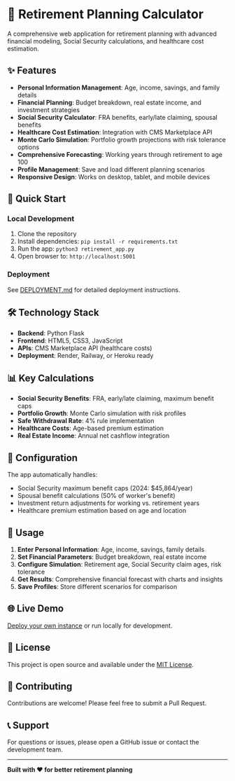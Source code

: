 # 🏦 Retirement Planning Calculator

A comprehensive web application for retirement planning with advanced financial modeling, Social Security calculations, and healthcare cost estimation.

## ✨ Features

- **Personal Information Management**: Age, income, savings, and family details
- **Financial Planning**: Budget breakdown, real estate income, and investment strategies
- **Social Security Calculator**: FRA benefits, early/late claiming, spousal benefits
- **Healthcare Cost Estimation**: Integration with CMS Marketplace API
- **Monte Carlo Simulation**: Portfolio growth projections with risk tolerance options
- **Comprehensive Forecasting**: Working years through retirement to age 100
- **Profile Management**: Save and load different planning scenarios
- **Responsive Design**: Works on desktop, tablet, and mobile devices

## 🚀 Quick Start

### Local Development
1. Clone the repository
2. Install dependencies: `pip install -r requirements.txt`
3. Run the app: `python3 retirement_app.py`
4. Open browser to: `http://localhost:5001`

### Deployment
See [DEPLOYMENT.md](DEPLOYMENT.md) for detailed deployment instructions.

## 🛠️ Technology Stack

- **Backend**: Python Flask
- **Frontend**: HTML5, CSS3, JavaScript
- **APIs**: CMS Marketplace API (healthcare costs)
- **Deployment**: Render, Railway, or Heroku ready

## 📊 Key Calculations

- **Social Security Benefits**: FRA, early/late claiming, maximum benefit caps
- **Portfolio Growth**: Monte Carlo simulation with risk profiles
- **Safe Withdrawal Rate**: 4% rule implementation
- **Healthcare Costs**: Age-based premium estimation
- **Real Estate Income**: Annual net cashflow integration

## 🔧 Configuration

The app automatically handles:
- Social Security maximum benefit caps (2024: $45,864/year)
- Spousal benefit calculations (50% of worker's benefit)
- Investment return adjustments for working vs. retirement years
- Healthcare premium estimation based on age and location

## 📱 Usage

1. **Enter Personal Information**: Age, income, savings, family details
2. **Set Financial Parameters**: Budget breakdown, real estate income
3. **Configure Simulation**: Retirement age, Social Security claim ages, risk tolerance
4. **Get Results**: Comprehensive financial forecast with charts and insights
5. **Save Profiles**: Store different scenarios for comparison

## 🌐 Live Demo

[Deploy your own instance](DEPLOYMENT.md) or run locally for development.

## 📄 License

This project is open source and available under the [MIT License](LICENSE).

## 🤝 Contributing

Contributions are welcome! Please feel free to submit a Pull Request.

## 📞 Support

For questions or issues, please open a GitHub issue or contact the development team.

---

**Built with ❤️ for better retirement planning**
